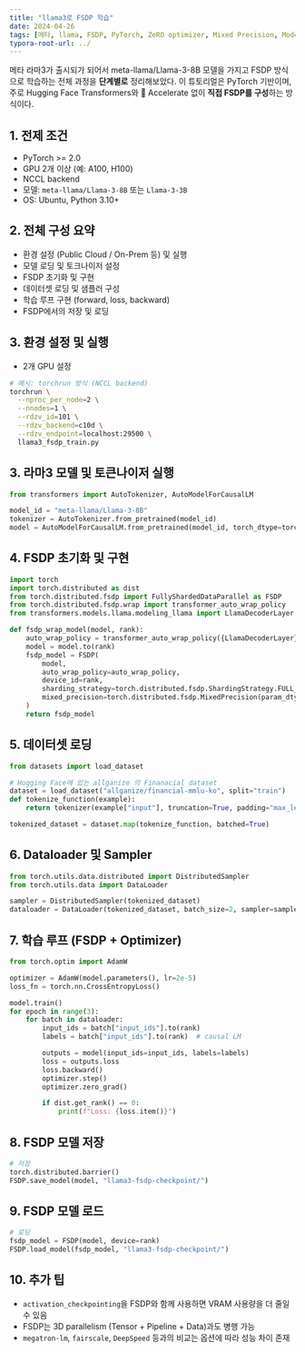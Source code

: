 ```yaml
---
title: "llama3로 FSDP 학습"
date: 2024-04-26
tags: [메타, llama, FSDP, PyTorch, ZeRO optimizer, Mixed Precision, Model Parallelism, Pipeline Parallelism, DeepSpeed-Inference, DDP, Distributed Data Parallel]
typora-root-url: ../
---
```




메타 라마3가 출시되가 되어서  meta-llama/Llama-3-8B 모델을 가지고 FSDP 방식으로 학습하는 전체 과정을 **단계별로** 정리해보았다. 이 튜토리얼은 PyTorch 기반이며, 주로 Hugging Face Transformers와 🤗 Accelerate 없이 **직접 FSDP를 구성**하는 방식이다.



## 1. 전제 조건 

* PyTorch >= 2.0
* GPU 2개 이상 (예: A100, H100)
* NCCL backend
* 모델: `meta-llama/Llama-3-8B` 또는 `Llama-3-3B`
* OS: Ubuntu, Python 3.10+



## 2. 전체 구성 요약

* 환경 설정 (Public Cloud / On-Prem 등) 및 실행
* 모델 로딩 및 토크나이저 설정
* FSDP 초기화 및 구현
* 데이터셋 로딩 및 샘플러 구성
* 학습 루프 구현 (forward, loss, backward)
* FSDP에서의 저장 및 로딩



## 3. 환경 설정 및 실행

* 2개 GPU 설정

```bash
# 예시: torchrun 방식 (NCCL backend)
torchrun \
  --nproc_per_node=2 \
  --nnodes=1 \
  --rdzv_id=101 \
  --rdzv_backend=c10d \
  --rdzv_endpoint=localhost:29500 \
  llama3_fsdp_train.py
```



## 3. 라마3 모델 및 토큰나이저 실행

```python
from transformers import AutoTokenizer, AutoModelForCausalLM

model_id = "meta-llama/Llama-3-8B"
tokenizer = AutoTokenizer.from_pretrained(model_id)
model = AutoModelForCausalLM.from_pretrained(model_id, torch_dtype=torch.bfloat16)
```



## 4. FSDP 초기화 및 구현

```python
import torch
import torch.distributed as dist
from torch.distributed.fsdp import FullyShardedDataParallel as FSDP
from torch.distributed.fsdp.wrap import transformer_auto_wrap_policy
from transformers.models.llama.modeling_llama import LlamaDecoderLayer

def fsdp_wrap_model(model, rank):
    auto_wrap_policy = transformer_auto_wrap_policy({LlamaDecoderLayer})
    model = model.to(rank)
    fsdp_model = FSDP(
        model,
        auto_wrap_policy=auto_wrap_policy,
        device_id=rank,
        sharding_strategy=torch.distributed.fsdp.ShardingStrategy.FULL_SHARD,
        mixed_precision=torch.distributed.fsdp.MixedPrecision(param_dtype=torch.bfloat16)
    )
    return fsdp_model
```



## 5. 데이터셋 로딩

```python
from datasets import load_dataset

# Hugging Face에 있는 allganize 의 Finanacial dataset
dataset = load_dataset("allganize/financial-mmlu-ko", split="train")
def tokenize_function(example):
    return tokenizer(example["input"], truncation=True, padding="max_length", max_length=512)

tokenized_dataset = dataset.map(tokenize_function, batched=True)

```



## 6. Dataloader 및 Sampler

```python
from torch.utils.data.distributed import DistributedSampler
from torch.utils.data import DataLoader

sampler = DistributedSampler(tokenized_dataset)
dataloader = DataLoader(tokenized_dataset, batch_size=2, sampler=sampler)
```



## 7. 학습 루프 (FSDP + Optimizer)

```python
from torch.optim import AdamW

optimizer = AdamW(model.parameters(), lr=2e-5)
loss_fn = torch.nn.CrossEntropyLoss()

model.train()
for epoch in range(3):
    for batch in dataloader:
        input_ids = batch["input_ids"].to(rank)
        labels = batch["input_ids"].to(rank)  # causal LM

        outputs = model(input_ids=input_ids, labels=labels)
        loss = outputs.loss
        loss.backward()
        optimizer.step()
        optimizer.zero_grad()

        if dist.get_rank() == 0:
            print(f"Loss: {loss.item()}")

```



## 8. FSDP 모델 저장

```python
# 저장
torch.distributed.barrier()
FSDP.save_model(model, "llama3-fsdp-checkpoint/")
```



## 9. FSDP 모델 로드

```python
# 로딩
fsdp_model = FSDP(model, device=rank)
FSDP.load_model(fsdp_model, "llama3-fsdp-checkpoint/")
```



## 10. 추가 팁

* `activation_checkpointing`을 FSDP와 함께 사용하면 VRAM 사용량을 더 줄일 수 있음
* FSDP는 3D parallelism (Tensor + Pipeline + Data)과도 병행 가능
* `megatron-lm`, `fairscale`, `DeepSpeed` 등과의 비교는 옵션에 따라 성능 차이 존재



